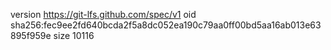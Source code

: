 version https://git-lfs.github.com/spec/v1
oid sha256:fec9ee2fd640bcda2f5a8dc052ea190c79aa0ff00bd5aa16ab013e63895f959e
size 10116
